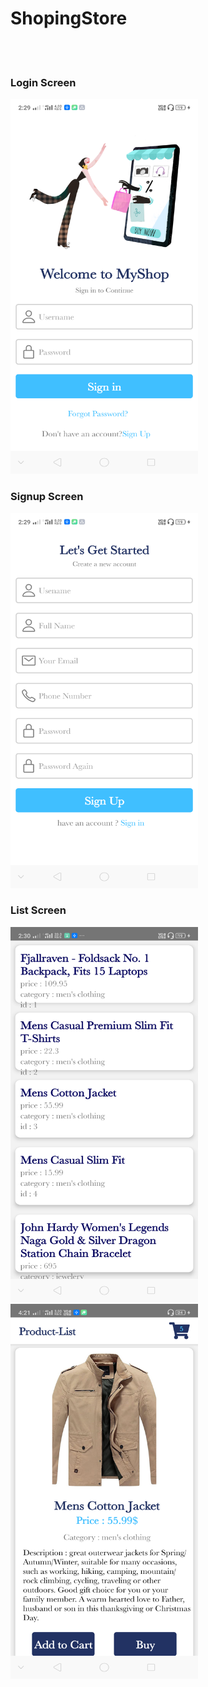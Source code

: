 # ShopingStore

<br><br>
<h3> Login Screen</h3>
<img src="images/1.png" width="300" height="600">
<h3> Signup Screen</h3>
<img src="images/2.png" width="300" height="600">
<br>
<h3> List Screen</h3>
<img src="images/3.png" width="300" height="600">
<img src="images/4.png" width="300" height="600">
